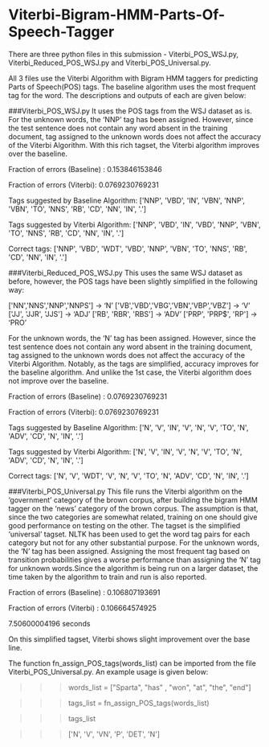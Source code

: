 # Viterbi-Bigram-HMM-Parts-Of-Speech-Tagger

There are three python files in this submission - 
Viterbi_POS_WSJ.py, 
Viterbi_Reduced_POS_WSJ.py and 
Viterbi_POS_Universal.py. 

All 3 files use the Viterbi Algorithm with Bigram HMM taggers for predicting Parts of Speech(POS) tags. The baseline algorithm uses the most frequent tag for the word. The descriptions and outputs of each are given below:

###Viterbi_POS_WSJ.py
It uses the POS tags from the WSJ dataset as is. For the unknown words, the ‘NNP’ tag has been assigned. However, since the test sentence does not contain any word absent in the training document, tag assigned to the unknown words does not affect the accuracy of the Viterbi Algorithm.  With this rich tagset, the Viterbi algorithm improves over the baseline.

Fraction of errors (Baseline) : 0.153846153846

Fraction of errors (Viterbi): 0.0769230769231

Tags suggested by Baseline Algorithm: ['NNP', 'VBD', 'IN', 'VBN', 'NNP', 'VBN', 'TO', 'NNS', 'RB', 'CD', 'NN', 'IN', '.']

Tags suggested by Viterbi Algorithm: ['NNP', 'VBD', 'IN', 'VBD', 'NNP', 'VBN', 'TO', 'NNS', 'RB', 'CD', 'NN', 'IN', '.']

Correct tags: ['NNP', 'VBD', 'WDT', 'VBD', 'NNP', 'VBN', 'TO', 'NNS', 'RB', 'CD', 'NN', 'IN', '.']

###Viterbi_Reduced_POS_WSJ.py
This uses the same WSJ dataset as before, however, the POS tags have been slightly simplified in the following way:

['NN','NNS','NNP','NNPS'] -> ‘N’
['VB','VBD','VBG','VBN','VBP','VBZ'] -> ‘V’
 ['JJ', 'JJR', 'JJS'] -> ‘ADJ’
['RB', 'RBR', 'RBS'] -> ‘ADV’
 ['PRP', 'PRP$', 'RP'] -> ‘PRO’

For the unknown words, the ‘N’ tag has been assigned. However, since the test sentence does not contain any word absent in the training document, tag assigned to the unknown words does not affect the accuracy of the Viterbi Algorithm.  Notably, as the tags are simplified, accuracy improves for the baseline algorithm. And unlike the 1st case, the Viterbi algorithm does not improve over the baseline.

Fraction of errors (Baseline) : 0.0769230769231

Fraction of errors (Viterbi): 0.0769230769231

Tags suggested by Baseline Algorithm: ['N', 'V', 'IN', 'V', 'N', 'V', 'TO', 'N', 'ADV', 'CD', 'N', 'IN', '.']

Tags suggested by Viterbi Algorithm: ['N', 'V', 'IN', 'V', 'N', 'V', 'TO', 'N', 'ADV', 'CD', 'N', 'IN', '.']

Correct tags: ['N', 'V', 'WDT', 'V', 'N', 'V', 'TO', 'N', 'ADV', 'CD', 'N', 'IN', '.']



###Viterbi_POS_Universal.py
This file runs the Viterbi algorithm on the ‘government’ category of the brown corpus, after building the bigram HMM tagger on the ‘news’ category of the brown corpus. The assumption is that, since the two categories are somewhat related, training on one should give good performance on testing on the other. The tagset is the simplified ‘universal’ tagset. NLTK has been used to get the word tag pairs for each category but not for any other substantial purpose. For the unknown words, the ‘N’ tag has been assigned. Assigning the most frequent tag based on transition probabilities gives a worse performance than assigning the ‘N’ tag for unknown words.Since the algorithm is being run on a larger dataset, the time taken by the algorithm to train and run is also reported.

Fraction of errors (Baseline) : 0.106807193691

Fraction of errors (Viterbi) : 0.106664574925

7.50600004196 seconds

On this simplified tagset, Viterbi shows slight improvement over the base line.

The  function fn_assign_POS_tags(words_list) can be imported from the file Viterbi_POS_Universal.py. An example usage is given below:

>>> words_list = ["Sparta", "has" , "won", "at", "the", "end"]

>>> tags_list = fn_assign_POS_tags(words_list)

>>> tags_list

>>> ['N', 'V', 'VN', 'P', 'DET', 'N']

>>> 


